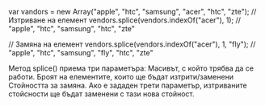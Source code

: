 var vandors = new Array("apple", "htc", "samsung", "acer", "htc", "zte");
// Изтриване на елемент
vendors.splice(vendors.indexOf("acer"), 1); // "apple", "htc", "samsung", "htc", "zte"

// Замяна на елемент
vendors.splice(vendors.indexOf("acer"), 1, "fly");
// "apple", "htc", "samsung", "fly", "htc", "zte"

Метод splice() приема три параметъра:
Масивът, с който трябва да се работи.
Броят на елементите, които ще бъдат изтрити/заменени
Стойността за замяна. Ако е зададен трети параметър, изтриваните стойсности ще бъдат заменени с тази нова стойност.
